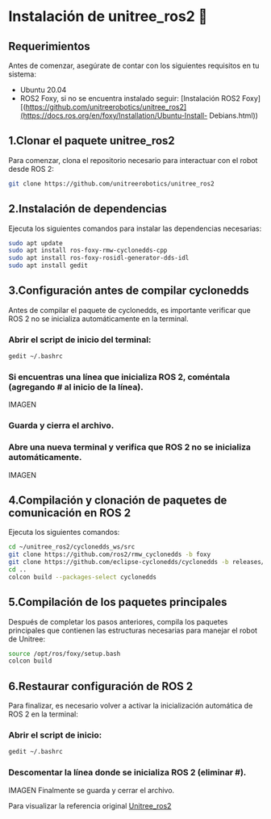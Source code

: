 # Instalación de unitree_ros2 📌 
## Requerimientos
Antes de comenzar, asegúrate de contar con los siguientes requisitos en tu sistema:

- Ubuntu 20.04
- ROS2 Foxy, si no se encuentra instalado seguir: [Instalación ROS2 Foxy][(https://github.com/unitreerobotics/unitree_ros2](https://docs.ros.org/en/foxy/Installation/Ubuntu-Install-
Debians.html))

## 1.Clonar el paquete unitree_ros2
Para comenzar, clona el repositorio necesario para interactuar con el robot desde ROS 2:
```bash
git clone https://github.com/unitreerobotics/unitree_ros2
```
## 2.Instalación de dependencias
Ejecuta los siguientes comandos para instalar las dependencias necesarias:
```bash
sudo apt update
sudo apt install ros-foxy-rmw-cyclonedds-cpp
sudo apt install ros-foxy-rosidl-generator-dds-idl
sudo apt install gedit
```
## 3.Configuración antes de compilar cyclonedds
Antes de compilar el paquete de cyclonedds, es importante verificar que ROS 2 no se inicializa automáticamente en la terminal.

### Abrir el script de inicio del terminal:
```bash
gedit ~/.bashrc
```
### Si encuentras una línea que inicializa ROS 2, coméntala (agregando # al inicio de la línea).
IMAGEN
### Guarda y cierra el archivo.
### Abre una nueva terminal y verifica que ROS 2 no se inicializa automáticamente.
IMAGEN

## 4.Compilación y clonación de paquetes de comunicación en ROS 2
Ejecuta los siguientes comandos:
```bash
cd ~/unitree_ros2/cyclonedds_ws/src
git clone https://github.com/ros2/rmw_cyclonedds -b foxy
git clone https://github.com/eclipse-cyclonedds/cyclonedds -b releases/0.10.x
cd ..
colcon build --packages-select cyclonedds
```
## 5.Compilación de los paquetes principales
Después de completar los pasos anteriores, compila los paquetes principales que contienen las estructuras necesarias para manejar el robot de Unitree:
```bash
source /opt/ros/foxy/setup.bash
colcon build
```
## 6.Restaurar configuración de ROS 2
Para finalizar, es necesario volver a activar la inicialización automática de ROS 2 en la terminal:

### Abrir el script de inicio:
```bash
gedit ~/.bashrc
```
### Descomentar la línea donde se inicializa ROS 2 (eliminar #).
IMAGEN
Finalmente se guarda y cerrar el archivo.

Para visualizar la referencia original [Unitree_ros2](https://github.com/unitreerobotics/unitree_ros2)
